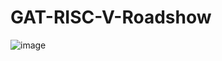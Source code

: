 # GAT-RISC-V-Roadshow
![image](https://github.com/user-attachments/assets/7899a125-c43b-4a47-b759-e14abbd4a736)
